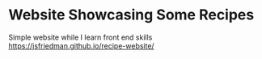 # Website Showcasing Some Recipes
Simple website while I learn front end skills
https://jsfriedman.github.io/recipe-website/
